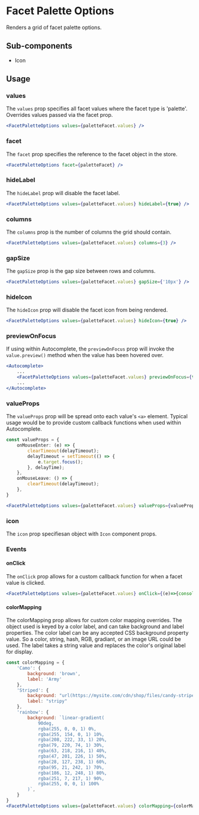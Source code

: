 # Facet Palette Options

Renders a grid of facet palette options. 

## Sub-components
- Icon

## Usage

### values
The `values` prop specifies all facet values where the facet type is 'palette'. Overrides values passed via the facet prop. 

```jsx
<FacetPaletteOptions values={paletteFacet.values} />
```

### facet
The `facet` prop specifies the reference to the facet object in the store.

```jsx
<FacetPaletteOptions facet={paletteFacet} />
```

### hideLabel
The `hideLabel` prop will disable the facet label.

```jsx
<FacetPaletteOptions values={paletteFacet.values} hideLabel={true} />
```

### columns
The `columns` prop is the number of columns the grid should contain.

```jsx
<FacetPaletteOptions values={paletteFacet.values} columns={3} />
```

### gapSize
The `gapSize` prop is the gap size between rows and columns.

```jsx
<FacetPaletteOptions values={paletteFacet.values} gapSize={'10px'} />
```

### hideIcon
The `hideIcon` prop will disable the facet icon from being rendered.

```jsx
<FacetPaletteOptions values={paletteFacet.values} hideIcon={true} />
```

### previewOnFocus
If using within Autocomplete, the `previewOnFocus` prop will invoke the `value.preview()` method when the value has been hovered over.

```jsx
<Autocomplete>
	...
	<FacetPaletteOptions values={paletteFacet.values} previewOnFocus={true} />
	...
</Autocomplete>
```

### valueProps
The `valueProps` prop will be spread onto each value's `<a>` element. Typical usage would be to provide custom callback functions when used within Autocomplete.

```typescript
const valueProps = {
	onMouseEnter: (e) => {
		clearTimeout(delayTimeout);
		delayTimeout = setTimeout(() => {
			e.target.focus();
		}, delayTime);
	},
	onMouseLeave: () => {
		clearTimeout(delayTimeout);
	},
}
```

```jsx
<FacetPaletteOptions values={paletteFacet.values} valueProps={valueProps} />
```

### icon
The `icon` prop specifiesan object with `Icon` component props. 

### Events

#### onClick
The `onClick` prop allows for a custom callback function for when a facet value is clicked.

```jsx
<FacetPaletteOptions values={paletteFacet.values} onClick={(e)=>{console.log(e)}} />
```


#### colorMapping
The colorMapping prop allows for custom color mapping overrides. The object used is keyed by a color label, and can take background and label properties. The color label can be any accepted CSS background property value. So a color, string, hash, RGB, gradiant, or an image URL could be used. The label takes a string value and replaces the color's original label for display.

```jsx
const colorMapping = {
	'Camo': {
		background: 'brown',
		label: 'Army'
	},
	'Striped': {
		background: "url(https://mysite.com/cdn/shop/files/candy-stripe-square_small.jpg)",
		label: "stripy"
	},
	'rainbow': {
		background: `linear-gradient(
			90deg,
			rgba(255, 0, 0, 1) 0%,
			rgba(255, 154, 0, 1) 10%,
			rgba(208, 222, 33, 1) 20%,
			rgba(79, 220, 74, 1) 30%,
			rgba(63, 218, 216, 1) 40%,
			rgba(47, 201, 226, 1) 50%,
			rgba(28, 127, 238, 1) 60%,
			rgba(95, 21, 242, 1) 70%,
			rgba(186, 12, 248, 1) 80%,
			rgba(251, 7, 217, 1) 90%,
			rgba(255, 0, 0, 1) 100%
		)`,
	}
}
<FacetPaletteOptions values={paletteFacet.values} colorMapping={colorMapping} />
```


